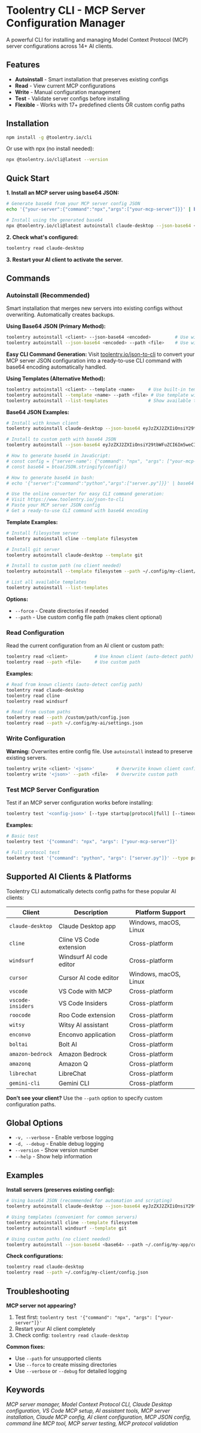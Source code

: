 # Toolentry CLI - MCP Server Configuration Manager

A powerful CLI for installing and managing Model Context Protocol (MCP) server configurations across 14+ AI clients.

## Features

- **Autoinstall** - Smart installation that preserves existing configs
- **Read** - View current MCP configurations 
- **Write** - Manual configuration management
- **Test** - Validate server configs before installing
- **Flexible** - Works with 17+ predefined clients OR custom config paths

## Installation

```bash
npm install -g @toolentry.io/cli
```

Or use with npx (no install needed):
```bash
npx @toolentry.io/cli@latest --version
```

## Quick Start

**1. Install an MCP server using base64 JSON:**
```bash
# Generate base64 from your MCP server config JSON
echo '{"your-server":{"command":"npx","args":["your-mcp-server"]}}' | base64

# Install using the generated base64
npx @toolentry.io/cli@latest autoinstall claude-desktop --json-base64 <your-base64-here>
```

**2. Check what's configured:**
```bash
toolentry read claude-desktop
```

**3. Restart your AI client to activate the server.**

## Commands

### Autoinstall (Recommended)

Smart installation that merges new servers into existing configs without overwriting. Automatically creates backups.

**Using Base64 JSON (Primary Method):**
```bash
toolentry autoinstall <client> --json-base64 <encoded>         # Use with known client
toolentry autoinstall --json-base64 <encoded> --path <file>    # Use with custom path
```

**Easy CLI Command Generation:**
Visit [toolentry.io/json-to-cli](https://www.toolentry.io/json-to-cli) to convert your MCP server JSON configuration into a ready-to-use CLI command with base64 encoding automatically handled.

**Using Templates (Alternative Method):**
```bash
toolentry autoinstall <client> --template <name>     # Use built-in template
toolentry autoinstall --template <name> --path <file> # Use template with custom path
toolentry autoinstall --list-templates               # Show available templates
```

**Base64 JSON Examples:**
```bash
# Install with known client
toolentry autoinstall claude-desktop --json-base64 eyJzZXJ2ZXIiOnsiY29tbWFuZCI6Im5weCIsImFyZ3MiOlsieW91ci1tY3Atc2VydmVyIl19fQ==

# Install to custom path with base64 JSON
toolentry autoinstall --json-base64 eyJzZXJ2ZXIiOnsiY29tbWFuZCI6Im5weCIsImFyZ3MiOlsieW91ci1zZXJ2ZXIiXX19 --path ./config.json

# How to generate base64 in JavaScript:
# const config = {"server-name": {"command": "npx", "args": ["your-mcp-server"]}}
# const base64 = btoa(JSON.stringify(config))

# How to generate base64 in bash:
# echo '{"server":{"command":"python","args":["server.py"]}}' | base64

# Use the online converter for easy CLI command generation:
# Visit https://www.toolentry.io/json-to-cli
# Paste your MCP server JSON config
# Get a ready-to-use CLI command with base64 encoding
```

**Template Examples:**
```bash
# Install filesystem server
toolentry autoinstall cline --template filesystem

# Install git server
toolentry autoinstall claude-desktop --template git

# Install to custom path (no client needed)
toolentry autoinstall --template filesystem --path ~/.config/my-client/config.json

# List all available templates
toolentry autoinstall --list-templates
```

**Options:**
- `--force` - Create directories if needed
- `--path` - Use custom config file path (makes client optional)

### Read Configuration

Read the current configuration from an AI client or custom path:

```bash
toolentry read <client>          # Use known client (auto-detect path)
toolentry read --path <file>     # Use custom path
```

**Examples:**
```bash
# Read from known clients (auto-detect config path)
toolentry read claude-desktop
toolentry read cline
toolentry read windsurf

# Read from custom paths
toolentry read --path /custom/path/config.json
toolentry read --path ~/.config/my-ai/settings.json
```

### Write Configuration

**Warning:** Overwrites entire config file. Use `autoinstall` instead to preserve existing servers.

```bash
toolentry write <client> '<json>'        # Overwrite known client config
toolentry write '<json>' --path <file>   # Overwrite custom path
```

### Test MCP Server Configuration

Test if an MCP server configuration works before installing:

```bash
toolentry test '<config-json>' [--type startup|protocol|full] [--timeout ms]
```

**Examples:**
```bash
# Basic test
toolentry test '{"command": "npx", "args": ["your-mcp-server"]}'

# Full protocol test
toolentry test '{"command": "python", "args": ["server.py"]}' --type protocol
```

## Supported AI Clients & Platforms

Toolentry CLI automatically detects config paths for these popular AI clients:

| Client | Description | Platform Support |
|--------|-------------|------------------|
| `claude-desktop` | Claude Desktop app | Windows, macOS, Linux |
| `cline` | Cline VS Code extension | Cross-platform |
| `windsurf` | Windsurf AI code editor | Cross-platform |
| `cursor` | Cursor AI code editor | Windows, macOS, Linux |
| `vscode` | VS Code with MCP | Cross-platform |
| `vscode-insiders` | VS Code Insiders | Cross-platform |
| `roocode` | Roo Code extension | Cross-platform |
| `witsy` | Witsy AI assistant | Cross-platform |
| `enconvo` | Enconvo application | Cross-platform |
| `boltai` | Bolt AI | Cross-platform |
| `amazon-bedrock` | Amazon Bedrock | Cross-platform |
| `amazonq` | Amazon Q | Cross-platform |
| `librechat` | LibreChat | Cross-platform |
| `gemini-cli` | Gemini CLI | Cross-platform |

**Don't see your client?** Use the `--path` option to specify custom configuration paths.

## Global Options

- `-v, --verbose` - Enable verbose logging
- `-d, --debug` - Enable debug logging
- `--version` - Show version number
- `--help` - Show help information

## Examples

**Install servers (preserves existing config):**
```bash
# Using base64 JSON (recommended for automation and scripting)
toolentry autoinstall claude-desktop --json-base64 eyJzZXJ2ZXIiOnsiY29tbWFuZCI6Im5weCIsImFyZ3MiOlsieW91ci1zZXJ2ZXIiXX19

# Using templates (convenient for common servers)
toolentry autoinstall cline --template filesystem
toolentry autoinstall windsurf --template git

# Using custom paths (no client needed)
toolentry autoinstall --json-base64 <base64> --path ~/.config/my-app/config.json
```

**Check configurations:**
```bash
toolentry read claude-desktop
toolentry read --path ~/.config/my-client/config.json
```

## Troubleshooting

**MCP server not appearing?**
1. Test first: `toolentry test '{"command": "npx", "args": ["your-server"]}'`
2. Restart your AI client completely
3. Check config: `toolentry read claude-desktop`

**Common fixes:**
- Use `--path` for unsupported clients
- Use `--force` to create missing directories  
- Use `--verbose` or `--debug` for detailed logging

## Keywords

*MCP server manager, Model Context Protocol CLI, Claude Desktop configuration, VS Code MCP setup, AI assistant tools, MCP server installation, Claude MCP config, AI client configuration, MCP JSON config, command line MCP tool, MCP server testing, MCP protocol validation*